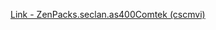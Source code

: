 [Link - ZenPacks.seclan.as400Comtek (cscmvi)](https://github.com/cscmvi/ZenPacks.seclan.as400Comtek)
